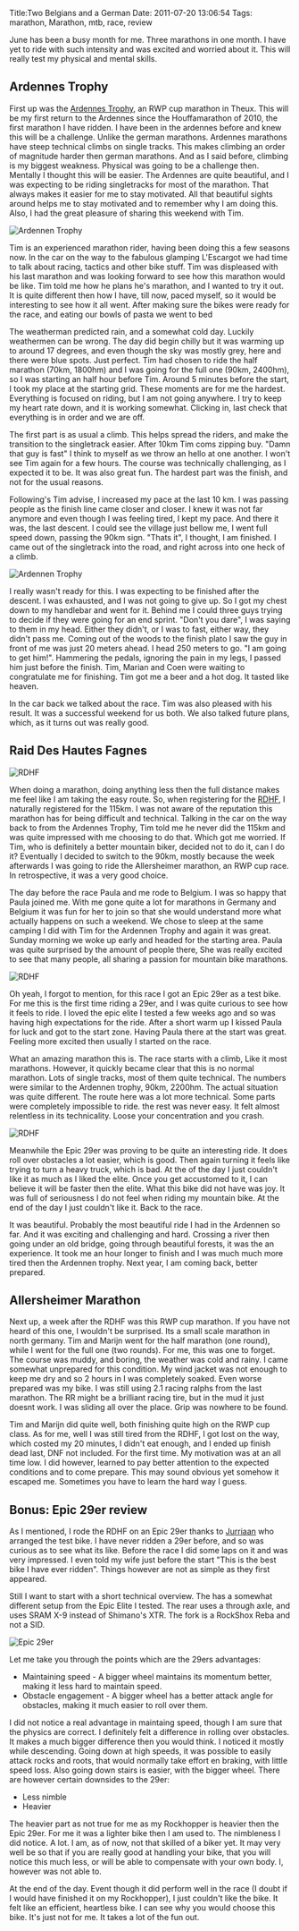 Title:Two Belgians and a German
Date: 2011-07-20 13:06:54
Tags: marathon, Marathon, mtb, race, review

June has been a busy month for me. Three marathons in one month. I have yet to
ride with such intensity and was excited and worried about it. This will
really test my physical and mental skills.

## Ardennes Trophy

First up was the [Ardennes Trophy](http://www.ardennes-trophy.be/), an RWP cup
marathon in Theux. This will be my first return to the Ardennes since the
Houffamarathon of 2010, the first marathon I have ridden. I have been in the
ardennes before and knew this will be a challenge. Unlike the german
marathons. Ardennes marathons have steep technical climbs on single tracks.
This makes climbing an order of magnitude harder then german marathons. And as
I said before, climbing is my biggest weakness. Physical was going to be a
challenge then. Mentally I thought this will be easier. The Ardennes are quite
beautiful, and I was expecting to be riding singletracks for most of the
marathon. That always makes it easier for me to stay motivated. All that
beautiful sights around helps me to stay motivated and to remember why I am
doing this. Also, I had the great pleasure of sharing this weekend with Tim.

![Ardennen Trophy](/images/sportograf-19134144.jpg)

Tim is an experienced marathon rider, having been doing this a few seasons
now. In the car on the way to the fabulous glamping L'Escargot we had time to
talk about racing, tactics and other bike stuff. Tim was displeased with his
last marathon and was looking forward to see how this marathon would be like.
Tim told me how he plans he's marathon, and I wanted to try it out. It is
quite different then how I have, till now, paced myself, so it would be
interesting to see how it all went. After making sure the bikes were ready for
the race, and eating our bowls of pasta we went to bed

The weatherman predicted rain, and a somewhat cold day. Luckily weathermen can
be wrong. The day did begin chilly but it was warming up to around 17 degrees,
and even though the sky was mostly grey, here and there were blue spots. Just
perfect. Tim had chosen to ride the half marathon (70km, 1800hm) and I was
going for the full one (90km, 2400hm), so I was starting an half hour before
Tim. Around 5 minutes before the start, I took my place at the starting grid.
These moments are for me the hardest. Everything is focused on riding, but I
am not going anywhere. I try to keep my heart rate down, and it is working
somewhat. Clicking in, last check that everything is in order and we are off.

The first part is as usual a climb. This helps spread the riders, and make the
transition to the singletrack easier. After 10km Tim coms zipping buy. "Damn
that guy is fast" I think to myself as we throw an hello at one another. I
won't see Tim again for a few hours. The course was technically challenging,
as I expected it to be. It was also great fun. The hardest part was the
finish, and not for the usual reasons.

Following's Tim advise, I increased my pace at the last 10 km. I was passing
people as the finish line came closer and closer. I knew it was not far
anymore and even though I was feeling tired, I kept my pace. And there it was,
the last descent. I could see the village just bellow me, I went full speed
down, passing the 90km sign. "Thats it", I thought, I am finished. I came out
of the singletrack into the road, and right across into one heck of a climb.

![Ardennen Trophy](/images/sportograf-19151019.jpg)

I really wasn't ready for this. I was expecting to be finished after the
descent. I was exhausted, and I was not going to give up. So I got my chest
down to my handlebar and went for it. Behind me I could three guys trying to
decide if they were going for an end sprint. "Don't you dare", I was saying to
them in my head. Either they didn't, or I was to fast, either way, they didn't
pass me. Coming out of the woods to the finish plato I saw the guy in front of
me was just 20 meters ahead. I head 250 meters to go. "I am going to get
him!". Hammering the pedals, ignoring the pain in my legs, I passed him just
before the finish. Tim, Marian and Coen were waiting to congratulate me for
finishing. Tim got me a beer and a hot dog. It tasted like heaven.

In the car back we talked about the race. Tim was also pleased with his
result. It was a successful weekend for us both. We also talked future plans,
which, as it turns out was really good.

## Raid Des Hautes Fagnes

![RDHF](/images/rdhf1.jpg)

When doing a marathon, doing anything less then the full distance makes me
feel like I am taking the easy route. So, when registering for the
[RDHF](http://rdhf.be), I naturally registered for the 115km. I was not aware
of the reputation this marathon has for being difficult and technical. Talking
in the car on the way back to from the Ardennes Trophy, Tim told me he never
did the 115km and was quite impressed with me choosing to do that. Which got
me worried. If Tim, who is definitely a better mountain biker, decided not to
do it, can I do it? Eventually I decided to switch to the 90km, mostly because
the week afterwards I was going to ride the Allersheimer marathon, an RWP cup
race. In retrospective, it was a very good choice.

The day before the race Paula and me rode to Belgium. I was so happy that
Paula joined me. With me gone quite a lot for marathons in Germany and Belgium
it was fun for her to join so that she would understand more what actually
happens on such a weekend. We chose to sleep at the same camping I did with
Tim for the Ardennen Trophy and again it was great. Sunday morning we woke up
early and headed for the starting area. Paula was quite surprised by the
amount of people there, She was really excited to see that many people, all
sharing a passion for mountain bike marathons.

![RDHF](/images/rdhf2.jpg)

Oh yeah, I forgot to mention, for this race I got an Epic 29er as a test bike.
For me this is the first time riding a 29er, and I was quite curious to see
how it feels to ride. I loved the epic elite I tested a few weeks ago and so
was having high expectations for the ride. After a short warm up I kissed
Paula for luck and got to the start zone. Having Paula there at the start was
great. Feeling more excited then usually I started on the race.

What an amazing marathon this is. The race starts with a climb, Like it most
marathons. However, it quickly became clear that this is no normal marathon.
Lots of single tracks, most of them quite technical. The numbers were similar
to the Ardennen trophy, 90km, 2200hm. The actual situation was quite
different. The route here was a lot more technical. Some parts were completely
impossible to ride. the rest was never easy. It felt almost relentless in its
technicality. Loose your concentration and you crash.

![RDHF](/images/rdhf-finish.jpg)

Meanwhile the Epic 29er was proving to be quite an interesting ride. It does
roll over obstacles a lot easier, which is good. Then again turning it feels
like trying to turn a heavy truck, which is bad. At the of the day I just
couldn't like it as much as I liked the elite. Once you get accustomed to it,
I can believe it will be faster then the elite. What this bike did not have
was joy. It was full of seriousness I do not feel when riding my mountain
bike. At the end of the day I just couldn't like it. Back to the race.

It was beautiful. Probably the most beautiful ride I had in the Ardennen so
far. And it was exciting and challenging and hard. Crossing a river then going
under an old bridge, going through beautiful forests, it was the an
experience. It took me an hour longer to finish and I was much much more tired
then the Ardennen trophy. Next year, I am coming back, better prepared.

## Allersheimer Marathon

Next up, a week after the RDHF was this RWP cup marathon. If you have not
heard of this one, I wouldn't be surprised. Its a small scale marathon in
north germany. Tim and Marijn went for the half marathon (one round), while I
went for the full one (two rounds). For me, this was one to forget. The course
was muddy, and boring, the weather was cold and rainy. I came somewhat
unprepared for this condition. My wind jacket was not enough to keep me dry
and so 2 hours in I was completely soaked. Even worse prepared was my bike. I
was still using 2.1 racing ralphs from the last marathon. The RR might be a
brilliant racing tire, but in the mud it just doesnt work. I was sliding all
over the place. Grip was nowhere to be found.

Tim and Marijn did quite well, both finishing quite high on the RWP cup class.
As for me, well I was still tired from the RDHF, I got lost on the way, which
costed my 20 minutes, I didn't eat enough, and I ended up finish dead last,
DNF not included. For the first time. My motivation was at an all time low. I
did however, learned to pay better attention to the expected conditions and to
come prepare. This may sound obvious yet somehow it escaped me. Sometimes you
have to learn the hard way I guess.

## Bonus: Epic 29er review

As I mentioned, I rode the RDHF on an Epic 29er thanks to [Jurriaan]() who
arranged the test bike. I have never ridden a 29er before, and so was curious
as to see what its like. Before the race I did some laps on it and was very
impressed. I even told my wife just before the start "This is the best bike I
have ever ridden". Things however are not as simple as they first appeared.

Still I want to start with a short technical overview. The has a somewhat
different setup from the Epic Elite I tested. The rear uses a through axle,
and uses SRAM X-9 instead of Shimano's XTR. The fork is a RockShox Reba and
not a SID.

![Epic 29er](/images/epic29er.jpg)

Let me take you through the points which are the 29ers advantages:

  * Maintaining speed - A bigger wheel maintains its momentum better, making it less hard to maintain speed.
  * Obstacle engagement - A bigger wheel has a better attack angle for obstacles, making it much easier to roll over them.

I did not notice a real advantage in maintaing speed, though I am sure that
the physics are correct. I definitely felt a difference in rolling over
obstacles. It makes a much bigger difference then you would think. I noticed
it mostly while descending. Going down at high speeds, it was possible to
easily attack rocks and roots, that would normally take effort en braking,
with little speed loss. Also going down stairs is easier, with the bigger
wheel. There are however certain downsides to the 29er:

  * Less nimble
  * Heavier

The heavier part as not true for me as my Rockhopper is heavier then the Epic
29er. For me it was a lighter bike then I am used to. The nimbleness I did
notice. A lot. I am, as of now, not that skilled of a biker yet. It may very
well be so that if you are really good at handling your bike, that you will
notice this much less, or will be able to compensate with your own body. I,
however was not able to.

At the end of the day. Event though it did perform well in the race (I doubt
if I would have finished it on my Rockhopper), I just couldn't like the bike.
It felt like an efficient, heartless bike. I can see why you would choose this
bike. It's just not for me. It takes a lot of the fun out.

